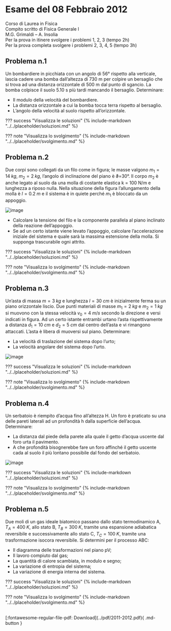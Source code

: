 # Esame del 08 Febbraio 2012
Corso di Laurea in Fisica <br>
Compito scritto di Fisica Generale I <br>
M.G. Grimaldi – A. Insolia <br>
Per la prova in itinere svolgere i problemi 1, 2, 3 (tempo 2h) <br>
Per la prova completa svolgere i problemi 2, 3, 4, 5 (tempo 3h) <br>

## Problema n.1 
Un bombardiere in picchiata con un angolo di 56° rispetto alla verticale, lascia cadere una bomba dall’altezza di 730 m per colpire un bersaglio che si trova ad una distanza orizzontale di 500 m dal punto di sgancio. La bomba colpisce il suolo 5.10 s più tardi mancando il bersaglio. Determinare:

- Il modulo della velocità del bombardiere.
- La distanza orizzontale a cui la bomba tocca terra rispetto al bersaglio.
- L’angolo della velocità al suolo rispetto all’orizzontale.

??? success "Visualizza le soluzioni"
    {% include-markdown "../../placeholder/soluzioni.md" %}

??? note "Visualizza lo svolgimento"
    {% include-markdown "../../placeholder/svolgimento.md" %}

## Problema n.2 
Due corpi sono collegati da un filo come in figura; le masse valgono $m_1=14 \; kg$, $m_2 = 2 \; kg$, l’angolo di inclinazione del piano è ϑ=30°. Il corpo $m_2$ è anche legato al suolo da una molla di costante elastica k = 100 N/m e lunghezza a riposo nulla. Nella situazione della figura l’allungamento della molla è $l=0.2 \; m$ e il sistema è in quiete perché $m_1$ è bloccato da un appoggio.

![image](https://user-images.githubusercontent.com/77018886/153295215-46b30486-b2bc-48bd-82cb-59de430cfa48.png)

- Calcolare la tensione del filo e la componente parallela al piano inclinato della reazione dell’appoggio.
- Se ad un certo istante viene levato l’appoggio, calcolare l’accelerazione iniziale del sistema e quale sarà la massima estensione della molla. Si supponga trascurabile ogni attrito.

??? success "Visualizza le soluzioni"
    {% include-markdown "../../placeholder/soluzioni.md" %}

??? note "Visualizza lo svolgimento"
    {% include-markdown "../../placeholder/svolgimento.md" %}

## Problema n.3 
Un’asta di massa $m = 3 \; kg$ e lunghezza $l = 30 \; cm$ è inizialmente ferma su un piano orizzontale liscio. Due punti materiali di masse $m_1 = 2 \; kg$ e $m_2 = 1 \; kg$ si muovono con la stessa velocità $v_0 = 4 \; m/s$ secondo la direzione e versi indicati in figura. Ad un certo istante entrambi urtano l’asta rispettivamente a distanza $d_1 = 10 \; cm$ e $d_2 = 5 \; cm$ dal centro dell’asta e vi rimangono attaccati. L’asta è libera di muoversi sul piano. Determinare:

- La velocità di traslazione del sistema dopo l’urto;
- La velocità angolare del sistema dopo l’urto.

![image](https://user-images.githubusercontent.com/77018886/153295265-909fccf6-2981-4378-b056-0e4eb417c900.png)

??? success "Visualizza le soluzioni"
    {% include-markdown "../../placeholder/soluzioni.md" %}

??? note "Visualizza lo svolgimento"
    {% include-markdown "../../placeholder/svolgimento.md" %}

## Problema n.4 
Un serbatoio è riempito d’acqua fino all’altezza H. Un foro è praticato su una delle pareti laterali ad un profondità h dalla superficie dell’acqua. Determinare:

- La distanza dal piede della parete alla quale il getto d’acqua uscente dal foro urta il pavimento.
- A che profondità bisognerebbe fare un foro affinché il getto uscente cada al suolo il più lontano possibile dal fondo del serbatoio.

![image](https://user-images.githubusercontent.com/77018886/153295294-eb94ebe2-856d-4eee-bc62-69f581c8ec45.png)

??? success "Visualizza le soluzioni"
    {% include-markdown "../../placeholder/soluzioni.md" %}

??? note "Visualizza lo svolgimento"
    {% include-markdown "../../placeholder/svolgimento.md" %}

## Problema n.5 
Due moli di un gas ideale biatomico passano dallo stato termodinamico A, $T_A=400 \; K$, allo stato B, $T_B=300 \; K$, tramite una espansione adiabatica reversibile e successivamente allo stato C, $T_C=100 \; K$, tramite una trasformazione isocora reversibile. Si determini per il processo ABC:

- Il diagramma delle trasformazioni nel piano pV;
- Il lavoro compiuto dal gas;
- La quantità di calore scambiata, in modulo e segno;
- La variazione di entropia del sistema;
- La variazione di energia interna del sistema.

??? success "Visualizza le soluzioni"
    {% include-markdown "../../placeholder/soluzioni.md" %}

??? note "Visualizza lo svolgimento"
    {% include-markdown "../../placeholder/svolgimento.md" %}

<br>
[:fontawesome-regular-file-pdf: Download](../pdf/2011-2012.pdf){ .md-button }